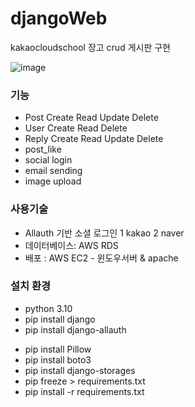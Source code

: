 # djangoWeb 
kakaocloudschool
장고 crud 게시판 구현

![image](https://user-images.githubusercontent.com/44285158/176856643-35739868-4342-4428-9e8d-690fe3459e7b.png)

### 기능
* Post Create Read Update Delete
* User Create Read        Delete
* Reply Create Read Update Delete 
* post_like
* social login
* email sending
* image upload

### 사용기술

* Allauth 기반 소셜 로그인 1 kakao 2 naver
* 데이터베이스: AWS RDS
* 배포 : AWS EC2 - 윈도우서버 & apache
### 설치 환경
* python 3.10
* pip install django
* pip install django-allauth
- pip install Pillow
- pip install boto3
- pip install django-storages
- pip freeze > requirements.txt
- pip install -r requirements.txt
